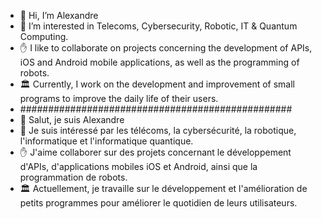 - 👋 Hi, I’m Alexandre
- 👀 I’m interested in Telecoms, Cybersecurity, Robotic, IT & Quantum Computing.
- ✋ I like to collaborate on projects concerning the development of APIs, iOS and Android mobile applications, as well as the programming of robots.
- 🏛 Currently, I work on the development and improvement of small programs to improve the daily life of their users.
- #################################################
- 👋 Salut, je suis Alexandre
- 👀 Je suis intéressé par les télécoms, la cybersécurité, la robotique, l'informatique et l'informatique quantique.
- ✋ J'aime collaborer sur des projets concernant le développement d'APIs, d'applications mobiles iOS et Android, ainsi que la programmation de robots.
- 🏛 Actuellement, je travaille sur le développement et l'amélioration de petits programmes pour améliorer le quotidien de leurs utilisateurs.
<!---
Alexandre3381/Alexandre3381 is a ✨ special ✨ repository because its `README.md` (this file) appears on your GitHub profile.
You can click the Preview link to take a look at your changes.
--->
